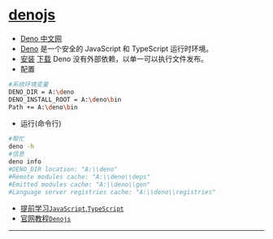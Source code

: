 # [denojs](https://deno.land/)

* [Deno 中文网](https://www.denojs.cn/)
* [Deno](https://deno.land/) 是一个安全的 JavaScript 和 TypeScript 运行时环境。
* [安装](https://www.denojs.cn/#installation)
    [下载](https://github.com/denoland/deno/releases) Deno 没有外部依赖，以单一可以执行文件发布。
* 配置
~~~bash
#系统环境变量
DENO_DIR = A:\deno
DENO_INSTALL_ROOT = A:\deno\bin
Path += A:\deno\bin
~~~
* 运行(命令行)
~~~bash
#帮忙
deno -h
#信息
deno info
#DENO_DIR location: "A:\\deno"
#Remote modules cache: "A:\\deno\\deps"
#Emitted modules cache: "A:\\deno\\gen"
#Language server registries cache: "A:\\deno\\registries"
~~~
* [提前学习`JavaScript`,`TypeScript`](https://github.com/angenalZZZ/nodejs/blob/master/README.md)
* [官网教程`Denojs`](https://deno.land/manual/getting_started)


----

